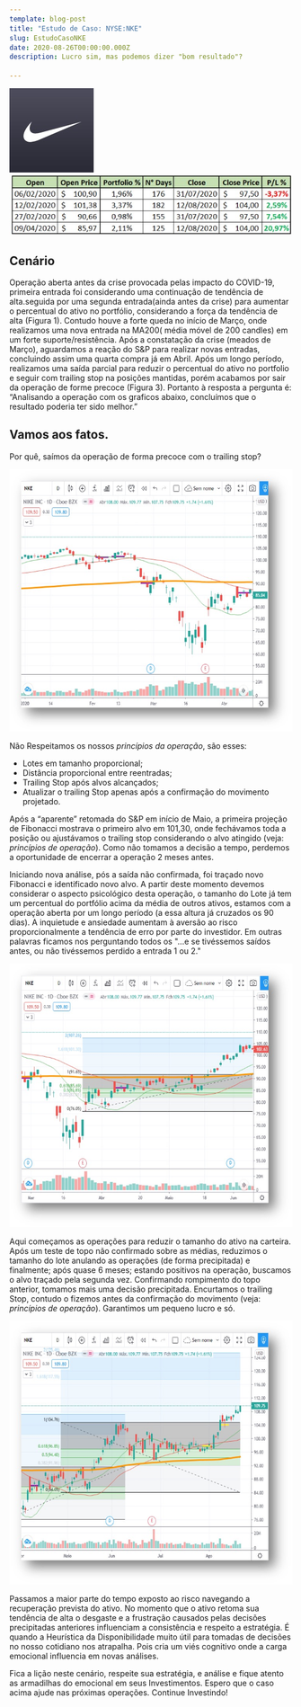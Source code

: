 ```yaml
---
template: blog-post
title: "Estudo de Caso: NYSE:NKE"
slug: EstudoCasoNKE
date: 2020-08-26T00:00:00.000Z
description: Lucro sim, mas podemos dizer "bom resultado"?

---
```

![NYSE:NKE](./NKEFiguras/NKEImg.jpg) 
![Entradas](./NKEFiguras/NKEEntradas.jpg) 

## Cenário

Operação aberta antes da crise provocada pelas impacto do COVID-19, primeira entrada foi considerando uma continuação de tendência de alta.seguida por uma segunda entrada(ainda antes da crise) para aumentar o percentual do ativo no portfólio, considerando a força da tendência de alta (Figura 1). 
Contudo houve a forte queda no início de Março, onde realizamos uma nova entrada na MA200( média móvel de 200 candles) em um forte suporte/resistência.
Após a constatação da crise (meados de Março), aguardamos a reação do S&P para realizar novas entradas, concluindo assim uma quarta compra já em Abril. 
Após um longo período, realizamos uma saída parcial para reduzir o percentual do ativo no portfolio e seguir com trailing stop na posições mantidas, porém acabamos por sair da operação de forme precoce (Figura 3). Portanto à resposta a pergunta é: “Analisando a operação com os graficos abaixo, concluímos que o resultado poderia ter sido melhor.”

## Vamos aos fatos.

Por quê, saímos da operação de forma precoce com o trailing stop?

![Figura 1](./NKEFiguras/NKEFigura1.jpg)


Não Respeitamos os nossos *princípios da operação*, são esses:
* Lotes em tamanho proporcional;
* Distância proporcional entre reentradas;
* Trailing Stop após alvos alcançados;
* Atualizar o trailing Stop apenas após a confirmação do movimento projetado.

Após a “aparente” retomada do S&P em início de Maio, a primeira projeção de Fibonacci mostrava o primeiro alvo em 101,30, onde fechávamos toda a posição ou ajustávamos o trailing stop considerando o alvo atingido (veja: *princípios de operação*). Como não tomamos a decisão a tempo, perdemos a oportunidade de encerrar a operação 2 meses antes.

Iniciando nova análise, pós a saída não confirmada, foi traçado novo Fibonacci e identificado novo alvo. A partir deste momento devemos considerar o aspecto psicológico desta operação, o tamanho do Lote já tem um percentual do portfólio acima da média de outros ativos, estamos com a operação aberta por um longo período (a essa altura já cruzados os 90 dias). A inquietude e ansiedade aumentam à aversão ao risco proporcionalmente a tendência de erro por parte do investidor. Em outras palavras ficamos nos perguntando todos os "...e se tivéssemos saídos antes, ou não tivéssemos perdido a entrada 1 ou 2."

![Figura 2](./NKEFiguras/NKEFigura2.jpg)

Aqui começamos as operações para reduzir o tamanho do ativo na carteira. Após um teste de topo não confirmado sobre as médias, reduzimos o tamanho do lote anulando as operações (de forma precipitada) e finalmente; após quase 6 meses; estando positivos na operação, buscamos o alvo traçado pela segunda vez. Confirmando rompimento do topo anterior, tomamos mais uma decisão precipitada. Encurtamos o trailing Stop, contudo o fizemos antes da confirmação do movimento (veja: *princípios de operação*). Garantimos um pequeno lucro e só. 

![Figura 3](./NKEFiguras/NKEFigura3.jpg)

Passamos a maior parte do tempo exposto ao risco navegando a recuperação prevista do ativo. No momento que o ativo retoma sua tendência de alta o desgaste e a frustração causados pelas decisões precipitadas anteriores influenciam a consistência e respeito a estratégia. É quando a Heurística da Disponibilidade muito útil para tomadas de decisões no nosso cotidiano nos atrapalha. Pois cria um viés cognitivo onde a carga emocional influencia em novas análises. 

Fica a lição neste cenário, respeite sua estratégia, e análise e fique atento as armadilhas do emocional em seus Investimentos. Espero que o caso acima ajude nas próximas operações. Continue Investindo!
